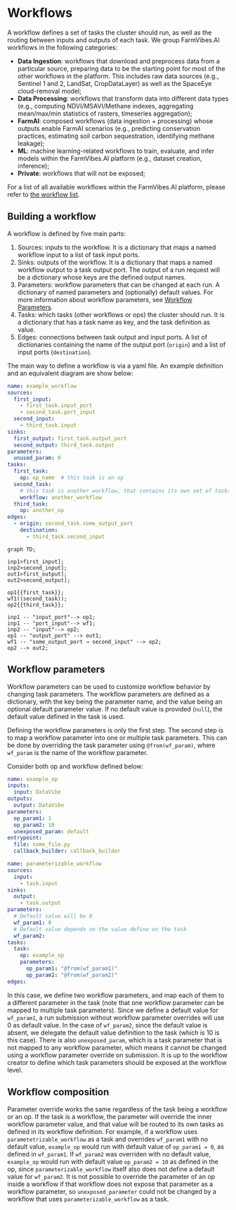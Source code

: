 # Workflows

A workflow defines a set of tasks the cluster should run, as well as the routing between inputs and outputs of each task.
We group FarmVibes.AI workflows in the following categories:

- **Data Ingestion**: workflows that download and preprocess data from a particular source, preparing data to be the starting point for most of the other workflows in the platform.
This includes raw data sources (e.g., Sentinel 1 and 2, LandSat, CropDataLayer) as well as the SpaceEye cloud-removal model;
- **Data Processing**: workflows that transform data into different data types (e.g., computing NDVI/MSAVI/Methane indexes, aggregating mean/max/min statistics of rasters, timeseries aggregation);
- **FarmAI**:  composed workflows (data ingestion + processing) whose outputs enable FarmAI scenarios (e.g., predicting conservation practices, estimating soil carbon sequestration, identifying methane leakage);
- **ML**: machine learning-related workflows to train, evaluate, and infer models within the FarmVibes.AI platform (e.g., dataset creation, inference);
- **Private**:  workflows that will not be exposed;

For a list of all available workflows within the FarmVibes.AI platform, please
refer to [the workflow list](../WORKFLOW_LIST.md).

## Building a workflow

A workflow is defined by five main parts:

  1. Sources: inputs to the workflow. It is a dictionary that maps a named workflow input to a list of task input ports.
  2. Sinks: outputs of the workflow. It is a dictionary that maps a named workflow output to a task output port.
  The output of a run request will be a dictionary whose keys are the defined output names.
  3. Parameters: workflow parameters that can be changed at each run. A dictionary of named parameters and (optionally) default values.
  For more information about workflow parameters, see [Workflow Parameters](#workflow-parameters).
  4. Tasks: which tasks (other workflows or ops) the cluster should run.
  It is a dictionary that has a task name as key, and the task definition as value.
  5. Edges: connections between task output and input ports.
  A list of dictionaries containing the name of the output port (`origin`) and a list of input ports (`destination`).

The main way to define a workflow is via a yaml file. An example definition and an equivalent diagram are show below:

```yaml
name: example_workflow
sources:
  first_input:
    - first_task.input_port
    - second_task.port_input
  second_input:
    - third_task.input
sinks:
  first_output: first_task.output_port
  second_output: third_task.output
parameters:
  unused_param: 0
tasks:
  first_task:
    op: op_name  # this task is an op
  second_task:
    # this task is another workflow, that contains its own set of tasks
    workflow: another_workflow
  third_task:
    op: another_op
edges:
  - origin: second_task.some_output_port
    destination:
      - third_task.second_input
```

```mermaid
graph TD;

inp1>first_input];
inp2>second_input];
out1>first_output];
out2>second_output];

op1{{first_task}};
wf1((second_task));
op2{{third_task}};

inp1 -- "input_port"--> op1;
inp1 -- "port_input"--> wf1;
inp2 -- "input"--> op2;
op1 -- "output_port" --> out1;
wf1 -- "some_output_port → second_input" --> op2;
op2 --> out2;
```

## Workflow parameters

Workflow parameters can be used to customize workflow behavior by changing task parameters.
The workflow parameters are defined as a dictionary, with the key being the parameter name, and the value being an optional default parameter value.
If no default value is provided (`null`), the default value defined in the task is used.

Defining the workflow parameters is only the first step.
The second step is to map a workflow parameter into one or multiple task parameters.
This can be done by overriding the task parameter using `@from(wf_param)`, where `wf_param` is the name of the workflow parameter.

Consider both op and workflow defined below:

```yaml
name: example_op
inputs:
  input: DataVibe
outputs:
  output: DataVibe
parameters:
  op_param1: 1
  op_param2: 10
  unexposed_param: default
entrypoint:
  file: some_file.py
  callback_builder: callback_builder
```

```yaml
name: parameterizable_workflow
sources:
  input:
    - task.input
sinks:
  output:
    - task.output
parameters:
  # Default value will be 0
  wf_param1: 0
  # Default value depends on the value define on the task
  wf_param2:
tasks:
  task:
    op: example_op
    parameters:
      op_param1: "@from(wf_param1)"
      op_param2: "@from(wf_param2)"
edges:
```

In this case, we define two workflow parameters, and map each of them to a different parameter in the task (note that one workflow parameter can be mapped to multiple task parameters).
Since we define a default value for `wf_param1`, a run submission without workflow parameter overrides will use 0 as default value.
In the case of `wf_param2`, since the default value is absent, we delegate the default value definition to the task (which is 10 is this case).
There is also `unexposed_param`, which is a task parameter that is not mapped to any workflow parameter, which means it cannot be changed using a workflow parameter override on submission.
It is up to the workflow creator to define which task parameters should be exposed at the workflow level.

## Workflow composition

Parameter override works the same regardless of the task being a workflow or an op.
If the task is a workflow, the parameter will override the inner workflow parameter value, and that value will be routed to its own tasks as defined in its workflow definition.
For example, if a workflow uses `parametetrizable_workflow` as a task and overrides `wf_param1` with no default value, `example_op` would run with default value of `op_param1 = 0`, as defined in `wf_param1`.
If `wf_param2` was overriden with no default value, `example_op` would run with default value `op_param2 = 10` as defined in the op, since `parameterizable_workflow` itself also does not define a default value for `wf_param2`.
It is not possible to override the parameter of an op inside a workflow if that workflow does not expose that parameter as a workflow parameter, so `unexposed_parameter` could not be changed by a workflow that uses `parameterizable_workflow` as a task.
